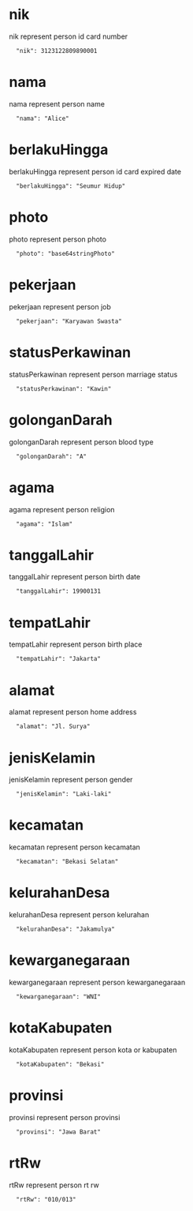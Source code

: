 # nik

nik represent person id card number

```
  "nik": 3123122809890001
```

# nama

nama represent person name

```
  "nama": "Alice"
```

# berlakuHingga

berlakuHingga represent person id card expired date

```
  "berlakuHingga": "Seumur Hidup"
```

# photo

photo represent person photo

```
  "photo": "base64stringPhoto"
```

# pekerjaan

pekerjaan represent person job

```
  "pekerjaan": "Karyawan Swasta"
```

# statusPerkawinan

statusPerkawinan represent person marriage status

```
  "statusPerkawinan": "Kawin"
```

# golonganDarah

golonganDarah represent person blood type

```
  "golonganDarah": "A"
```

# agama

agama represent person religion

```
  "agama": "Islam"
```

# tanggalLahir

tanggalLahir represent person birth date

```
  "tanggalLahir": 19900131
```

# tempatLahir

tempatLahir represent person birth place

```
  "tempatLahir": "Jakarta"
```

# alamat

alamat represent person home address

```
  "alamat": "Jl. Surya"
```

# jenisKelamin

jenisKelamin represent person gender

```
  "jenisKelamin": "Laki-laki"
```

# kecamatan

kecamatan represent person kecamatan

```
  "kecamatan": "Bekasi Selatan"
```

# kelurahanDesa

kelurahanDesa represent person kelurahan

```
  "kelurahanDesa": "Jakamulya"
```

# kewarganegaraan

kewarganegaraan represent person kewarganegaraan

```
  "kewarganegaraan": "WNI"
```

# kotaKabupaten

kotaKabupaten represent person kota or kabupaten

```
  "kotaKabupaten": "Bekasi"
```

# provinsi

provinsi represent person provinsi

```
  "provinsi": "Jawa Barat"
```

# rtRw

rtRw represent person rt rw

```
  "rtRw": "010/013"
```
